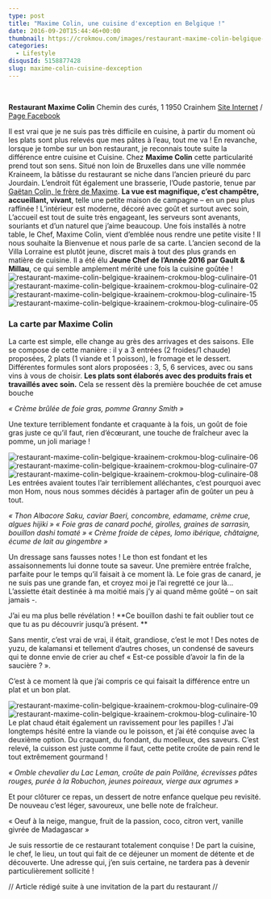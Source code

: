 ```yaml
---
type: post
title: "Maxime Colin, une cuisine d'exception en Belgique !"
date: 2016-09-20T15:44:46+00:00
thumbnail: https://crokmou.com/images/restaurant-maxime-colin-belgique-kraainem-crokmou-blog-culinaire-14.jpg
categories:
  - Lifestyle
disqusId: 5158877428
slug: maxime-colin-cuisine-dexception
---
```


     

**Restaurant Maxime Colin**
Chemin des curés, 1
1950 Crainhem
[Site Internet](http://www.maximecolin.be/) / [Page Facebook](https://www.facebook.com/Restaurant-Maxime-Colin-173184403058151)

Il est vrai que je ne suis pas très difficile en cuisine, à partir du moment où les plats sont plus relevés que mes pâtes à l’eau, tout me va ! En revanche, lorsque je tombe sur un bon restaurant, je reconnais toute suite la différence entre cuisine et Cuisine. Chez **Maxime Colin** cette particularité prend tout son sens. Situé non loin de Bruxelles dans une ville nommée Kraineem, la bâtisse du restaurant se niche dans l’ancien prieuré du parc Jourdain. L’endroit fût également une brasserie, l’Oude pastorie, tenue par [Gaëtan Colin, le frère de Maxime](http://www.crokmou.com/2017/05/le-richmond-bed-breakfast-godinne-belgique). **La vue est magnifique, c’est champêtre, accueillant, vivant**, telle une petite maison de campagne – en un peu plus raffinée ! L’intérieur est moderne, décoré avec goût et surtout avec soin, L’accueil est tout de suite très engageant, les serveurs sont avenants, souriants et d’un naturel que j’aime beaucoup. Une fois installés à notre table, le Chef, Maxime Colin, vient d’emblée nous rendre une petite visite ! Il nous souhaite la Bienvenue et nous parle de sa carte. L’ancien second de la Villa Lorraine est plutôt jeune, discret mais à tout des plus grands en matière de cuisine. Il a été élu **Jeune Chef de l’Année 2016 par Gault & Millau**, ce qui semble amplement mérité une fois la cuisine goûtée !   ![restaurant-maxime-colin-belgique-kraainem-crokmou-blog-culinaire-01](https://crokmou.com/images/restaurant-maxime-colin-belgique-kraainem-crokmou-blog-culinaire-01_abvfgm.jpg) ![restaurant-maxime-colin-belgique-kraainem-crokmou-blog-culinaire-02](https://crokmou.com/images/restaurant-maxime-colin-belgique-kraainem-crokmou-blog-culinaire-02_ymuuqw.jpg) ![restaurant-maxime-colin-belgique-kraainem-crokmou-blog-culinaire-15](https://crokmou.com/images/restaurant-maxime-colin-belgique-kraainem-crokmou-blog-culinaire-15_mqlxcj.jpg)![restaurant-maxime-colin-belgique-kraainem-crokmou-blog-culinaire-05](https://crokmou.com/images/restaurant-maxime-colin-belgique-kraainem-crokmou-blog-culinaire-05_c5uguj.jpg)

### La carte par Maxime Colin

La carte est simple, elle change au grès des arrivages et des saisons. Elle se compose de cette manière : il y a 3 entrées (2 froides/1 chaude) proposées, 2 plats (1 viande et 1 poisson), le fromage et le dessert. Différentes formules sont alors proposées : 3, 5, 6 services, avec ou sans vins à vous de choisir. **Les plats sont élaborés avec des produits frais et travaillés avec soin.** Cela se ressent dès la première bouchée de cet amuse bouche

_« Crème brûlée de foie gras, pomme Granny Smith »_

Une texture terriblement fondante et craquante à la fois, un goût de foie gras juste ce qu’il faut, rien d’écœurant, une touche de fraîcheur avec la pomme, un joli mariage !

![restaurant-maxime-colin-belgique-kraainem-crokmou-blog-culinaire-06](https://crokmou.com/images/restaurant-maxime-colin-belgique-kraainem-crokmou-blog-culinaire-06_khgmyq.jpg) ![restaurant-maxime-colin-belgique-kraainem-crokmou-blog-culinaire-07](https://crokmou.com/images/restaurant-maxime-colin-belgique-kraainem-crokmou-blog-culinaire-07_zc8szj.jpg)![restaurant-maxime-colin-belgique-kraainem-crokmou-blog-culinaire-08](https://crokmou.com/images/restaurant-maxime-colin-belgique-kraainem-crokmou-blog-culinaire-08_eg8ceg.jpg)   Les entrées avaient toutes l’air terriblement alléchantes, c’est pourquoi avec mon Hom, nous nous sommes décidés à partager afin de goûter un peu à tout.

_« Thon Albacore Saku, caviar Baeri, concombre, edamame, crème crue, algues hijiki »_
_« Foie gras de canard poché, girolles, graines de sarrasin, bouillon dashi tomaté »_
_« Crème froide de cèpes, lomo ibérique, châtaigne, écume de lait au gingembre »_

Un dressage sans fausses notes ! Le thon est fondant et les assaisonnements lui donne toute sa saveur. Une première entrée fraîche, parfaite pour le temps qu’il faisait à ce moment là. Le foie gras de canard, je ne suis pas une grande fan, et croyez moi je l’ai regretté ce jour là… L’assiette était destinée à ma moitié mais j’y ai quand même goûté – on sait jamais -.

J’ai eu ma plus belle révélation ! **Ce bouillon dashi te fait oublier tout ce que tu as pu découvrir jusqu’à présent. **

Sans mentir, c’est vrai de vrai, il était, grandiose, c’est le mot !
Des notes de yuzu, de kalamansi et tellement d’autres choses, un condensé de saveurs qui te donne envie de crier au chef « Est-ce possible d’avoir la fin de la saucière ? ».

C’est à ce moment là que j’ai compris ce qui faisait la différence entre un plat et un bon plat.

![restaurant-maxime-colin-belgique-kraainem-crokmou-blog-culinaire-09](https://crokmou.com/images/restaurant-maxime-colin-belgique-kraainem-crokmou-blog-culinaire-09_bdqdxg.jpg)![restaurant-maxime-colin-belgique-kraainem-crokmou-blog-culinaire-10](https://crokmou.com/images/restaurant-maxime-colin-belgique-kraainem-crokmou-blog-culinaire-10_kmhe6b.jpg)   Le plat chaud était également un ravissement pour les papilles ! J’ai longtemps hésité entre la viande ou le poisson, et j’ai été conquise avec la deuxième option. Du craquant, du fondant, du moelleux, des saveurs. C’est relevé, la cuisson est juste comme il faut, cette petite croûte de pain rend le tout extrêmement gourmand !

_« Omble chevalier du Lac Leman, croûte de pain Poilâne, écrevisses pâtes rouges, purée à la Robuchon, jeunes poireaux, vierge aux agrumes »_

Et pour clôturer ce repas, un dessert de notre enfance quelque peu revisité. De nouveau c’est léger, savoureux, une belle note de fraîcheur.

« Oeuf à la neige, mangue, fruit de la passion, coco, citron vert, vanille givrée de Madagascar »

Je suis ressortie de ce restaurant totalement conquise ! De part la cuisine, le chef, le lieu, un tout qui fait de ce déjeuner un moment de détente et de découverte. Une adresse qui, j’en suis certaine, ne tardera pas à devenir particulièrement sollicité !

// Article rédigé suite à une invitation de la part du restaurant //